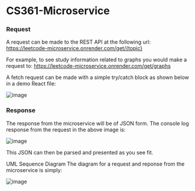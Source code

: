 # CS361-Microservice
### Request
A request can be made to the REST API at the following url:
https://leetcode-microservice.onrender.com/get/{topic}

For example, to see study information related to graphs you would make a request to:
https://leetcode-microservice.onrender.com/get/graphs

A fetch request can be made with a simple try/catch block as shown below in a demo React file:

![image](https://user-images.githubusercontent.com/96148570/236643528-cabd7274-decb-4e0e-b9ae-863d878f9d54.png)

### Response
The response from the microservice will be of JSON form. The console log response from the request in the above image is:

![image](https://user-images.githubusercontent.com/96148570/236643559-f6e5c60d-4385-4780-a340-8de4099c0df6.png)

This JSON can then be parsed and presented as you see fit.

UML Sequence Diagram
The diagram for a request and reponse from the microservice is simply:

![image](https://user-images.githubusercontent.com/96148570/236644055-6f1aba05-67b6-4a55-84c3-c0f3a11823c4.png)
